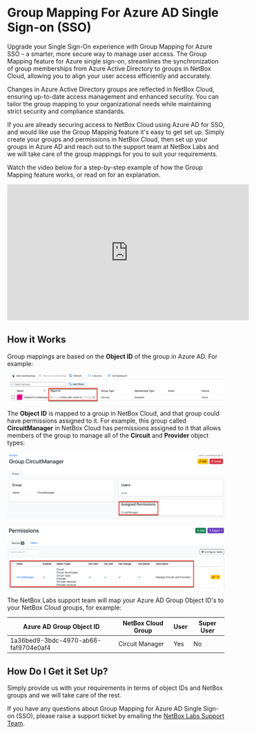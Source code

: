 # Group Mapping For Azure AD Single Sign-on (SSO)

Upgrade your Single Sign-On experience with Group Mapping for Azure SSO – a smarter, more secure way to manage user access. The Group Mapping feature for Azure single sign-on, streamlines the synchronization of group memberships from Azure Active Directory to groups in NetBox Cloud, allowing you to align your user access efficiently and accurately. 

Changes in Azure Active Directory groups are reflected in NetBox Cloud, ensuring up-to-date access management and enhanced security. You can tailor the group mapping to your organizational needs while maintaining strict security and compliance standards.

If you are already securing access to NetBox Cloud using Azure AD for SSO, and would like use the Group Mapping feature it's easy to get set up. Simply create your groups and permissions in NetBox Cloud, then set up your groups in Azure AD and reach out to the support team at NetBox Labs and we will take care of the group mappings for you to suit your requirements. 

Watch the video below for a step-by-step example of how the Group Mapping feature works, or read on for an explanation. 

<iframe width="560" height="315" src="https://www.youtube.com/embed/Vg0xpWJiKAs?si=0UElAwKzWIrKzgHH" title="YouTube video player" frameborder="0" allow="accelerometer; autoplay; clipboard-write; encrypted-media; gyroscope; picture-in-picture; web-share" allowfullscreen></iframe>

## How it Works

Group mappings are based on the **Object ID** of the group in Azure AD. For example: 

![Azure Group Object ID](..//images/Azure%20SSO/azure_group_sync_1.png)

The **Object ID** is mapped to a group in NetBox Cloud, and that group could have permissions assigned to it. For example, this group called **CircuitManager** in NetBox Cloud has permissions assigned to it that allows members of the group to manage all of the **Circuit** and  **Provider** object types: 

![NetBox Group](..//images/Azure%20SSO/azure_group_sync_2.png)

![NetBox Permissions](..//images/Azure%20SSO/azure_group_sync_3.png)

The NetBox Labs support team will map your Azure AD Group Object ID's to your NetBox Cloud groups, for example: 

| Azure AD Group Object ID | NetBox Cloud Group | User | Super User |
| -------- | ------- |-------- | ------- |
| 1a36bed9-3bdc-4970-ab66-faf9704e0af4 | Circuit Manager | Yes | No | 

## How Do I Get it Set Up?
Simply provide us with your requirements in terms of object IDs and NetBox groups and we will take care of the rest. 

If you have any questions about Group Mapping for Azure AD Single Sign-on (SSO), please raise a support ticket by emailing the [NetBox Labs Support Team](mailto:support@netboxlabs.com).
